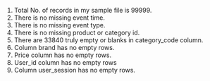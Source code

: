 1. Total No. of records in my sample file is 99999.
2. There is no missing event time.
3. There is no missing event type.
4. There is no missing product or category id.
5. There are 33840 truly empty or blanks in category\_code column.
6. Column brand has no empty rows.
7. Price column has no empty rows.
8. User\_id column has no empty rows
9. Column user\_session has no empty rows.
   
